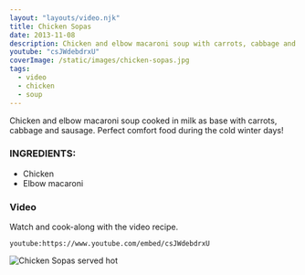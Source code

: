 ```yaml
---
layout: "layouts/video.njk"
title: Chicken Sopas
date: 2013-11-08
description: Chicken and elbow macaroni soup with carrots, cabbage and sausage
youtube: "csJWdebdrxU"
coverImage: /static/images/chicken-sopas.jpg
tags:
  - video
  - chicken
  - soup
---
```


Chicken and elbow macaroni soup cooked in milk as base with carrots, cabbage and sausage. Perfect comfort food during the cold winter days!

### INGREDIENTS:
* Chicken
* Elbow macaroni

### Video
Watch and cook-along with the video recipe.

`youtube:https://www.youtube.com/embed/csJWdebdrxU`

![Chicken Sopas served hot](/images/chicken-sopas-bowl.jpg)


